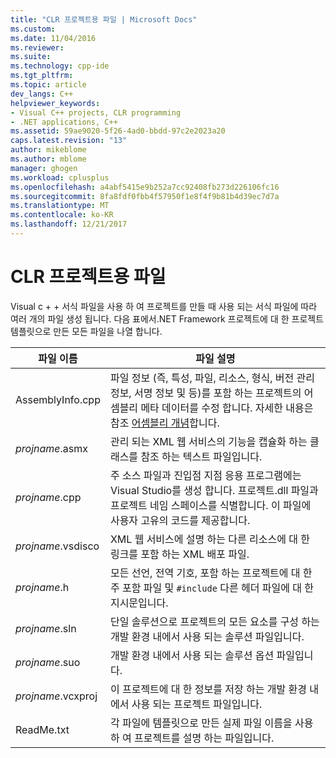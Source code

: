 ```yaml
---
title: "CLR 프로젝트용 파일 | Microsoft Docs"
ms.custom: 
ms.date: 11/04/2016
ms.reviewer: 
ms.suite: 
ms.technology: cpp-ide
ms.tgt_pltfrm: 
ms.topic: article
dev_langs: C++
helpviewer_keywords:
- Visual C++ projects, CLR programming
- .NET applications, C++
ms.assetid: 59ae9020-5f26-4ad0-bbdd-97c2e2023a20
caps.latest.revision: "13"
author: mikeblome
ms.author: mblome
manager: ghogen
ms.workload: cplusplus
ms.openlocfilehash: a4abf5415e9b252a7cc92408fb273d226106fc16
ms.sourcegitcommit: 8fa8fdf0fbb4f57950f1e8f4f9b81b4d39ec7d7a
ms.translationtype: MT
ms.contentlocale: ko-KR
ms.lasthandoff: 12/21/2017
---
```

# <a name="files-created-for-clr-projects"></a>CLR 프로젝트용 파일
Visual c + + 서식 파일을 사용 하 여 프로젝트를 만들 때 사용 되는 서식 파일에 따라 여러 개의 파일 생성 됩니다. 다음 표에서.NET Framework 프로젝트에 대 한 프로젝트 템플릿으로 만든 모든 파일을 나열 합니다.  
  
|파일 이름|파일 설명|  
|---------------|----------------------|  
|AssemblyInfo.cpp|파일 정보 (즉, 특성, 파일, 리소스, 형식, 버전 관리 정보, 서명 정보 및 등)를 포함 하는 프로젝트의 어셈블리 메타 데이터를 수정 합니다. 자세한 내용은 참조 [어셈블리 개념](/dotnet/framework/app-domains/assembly-contents)합니다.|  
|*projname*.asmx|관리 되는 XML 웹 서비스의 기능을 캡슐화 하는 클래스를 참조 하는 텍스트 파일입니다.|  
|*projname*.cpp|주 소스 파일과 진입점 지점 응용 프로그램에는 Visual Studio를 생성 합니다. 프로젝트.dll 파일과 프로젝트 네임 스페이스를 식별합니다. 이 파일에 사용자 고유의 코드를 제공합니다.|  
|*projname*.vsdisco|XML 웹 서비스에 설명 하는 다른 리소스에 대 한 링크를 포함 하는 XML 배포 파일.|  
|*projname*.h|모든 선언, 전역 기호, 포함 하는 프로젝트에 대 한 주 포함 파일 및 `#include` 다른 헤더 파일에 대 한 지시문입니다.|  
|*projname*.sln|단일 솔루션으로 프로젝트의 모든 요소를 구성 하는 개발 환경 내에서 사용 되는 솔루션 파일입니다.|  
|*projname*.suo|개발 환경 내에서 사용 되는 솔루션 옵션 파일입니다.|  
|*projname*.vcxproj|이 프로젝트에 대 한 정보를 저장 하는 개발 환경 내에서 사용 되는 프로젝트 파일입니다.|  
|ReadMe.txt|각 파일에 템플릿으로 만든 실제 파일 이름을 사용 하 여 프로젝트를 설명 하는 파일입니다.|